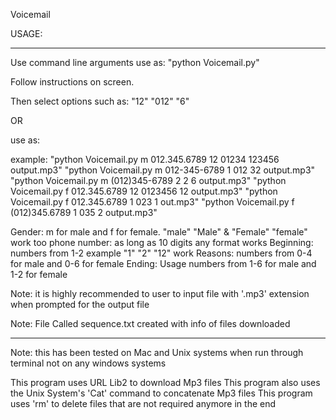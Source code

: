 Voicemail

USAGE:
***************************************************************************************************************************
Use command line arguments use as: 
"python Voicemail.py"

Follow instructions on screen.

Then select options such as:
"12"
"012"
"6"
 
 OR 
 
 
use as:

example: "python Voicemail.py m 012.345.6789 12 01234 123456 output.mp3"
"python Voicemail.py m 012-345-6789 1 012 32 output.mp3"
"python Voicemail.py m (012)345-6789 2 2 6 output.mp3"
"python Voicemail.py f 012.345.6789 12 0123456 12 output.mp3"
"python Voicemail.py f 012.345.6789 1 023 1 out.mp3"
"python Voicemail.py f (012)345.6789 1 035 2 output.mp3"


Gender: m for male and f for female. "male" "Male" & "Female" "female" work too
phone number: as long as 10 digits any format works
Beginning: numbers from 1-2 example "1" "2" "12" work
Reasons: numbers from 0-4 for male and 0-6 for female
Ending: Usage numbers from 1-6 for male and 1-2 for female

Note: it is highly recommended to user to input file with '.mp3' extension when prompted for the output file

Note: File Called sequence.txt created with info of files downloaded
*******************************************************************************************************************************



Note: this has been tested on Mac and Unix systems when run through terminal not on any windows systems

This program uses URL Lib2 to download Mp3 files
This program also uses the Unix System's 'Cat' command to concatenate Mp3 files
This program uses 'rm' to delete files that are not required anymore in the end


